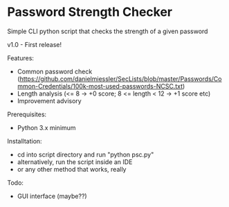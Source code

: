 # Password Strength Checker
Simple CLI python script that checks the strength of a given password

v1.0 - First release!

Features:
- Common password check (https://github.com/danielmiessler/SecLists/blob/master/Passwords/Common-Credentials/100k-most-used-passwords-NCSC.txt)
- Length analysis (<= 8 -> +0 score; 8 <= length < 12 -> +1 score etc)
- Improvement advisory
		

Prerequisites: 
- Python 3.x minimum
  
Installtation:
- cd into script directory and run "python psc.py"
- alternatively, run the script inside an IDE
- or any other method that works, really	

Todo:
- GUI interface (maybe??)
